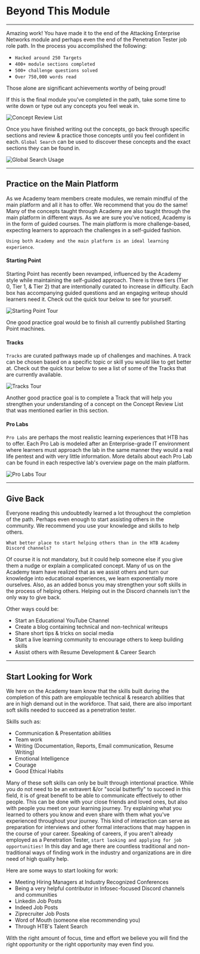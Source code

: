 
<h1>Beyond This Module</h1>
<hr/>
<p>Amazing work! You have made it to the end of the Attacking Enterprise Networks module and perhaps even the end of the Penetration Tester job role path. In the process you accomplished the following:</p>
<ul>
<li>
<code>Hacked around 250 Targets</code>
</li>
<li>
<code>400+ module sections completed</code>
</li>
<li>
<code>500+ challenge questions solved</code>
</li>
<li>
<code>Over 750,000 words read</code>
</li>
</ul>
<p>Those alone are significant achievements worthy of being proud!</p>
<p>If this is the final module you've completed in the path, take some time to write down or type out any concepts you feel weak in.</p>
<p><img alt="Concept Review List" src="https://academy.hackthebox.com/storage/modules/163/ConceptReviewList.gif"/></p>
<p>Once you have finished writing out the concepts, go back through specific sections and review &amp; practice those concepts until you feel confident in each. <code>Global Search</code> can be used to discover these concepts and the exact sections they can be found in.</p>
<p><img alt="Global Search Usage" src="https://academy.hackthebox.com/storage/modules/163/GlobalSearchUsage.gif"/></p>
<hr/>
<h2>Practice on the Main Platform</h2>
<p>As we Academy team members create modules, we remain mindful of the main platform and all it has to offer. We recommend that you do the same! Many of the concepts taught through Academy are also taught through the main platform in different ways. As we are sure you've noticed, Academy is in the form of guided courses. The main platform is more challenge-based, expecting learners to approach the challenges in a self-guided fashion.</p>
<p><code>Using both Academy and the main platform is an ideal learning experience</code>.</p>
<h4>Starting Point</h4>
<p>Starting Point has recently been revamped, influenced by the Academy style while maintaining the self-guided approach. There is three tiers (Tier 0, Tier 1, &amp; Tier 2) that are intentionally curated to increase in difficulty. Each box has accompanying guided questions and an engaging writeup should learners need it. Check out the quick tour below to see for yourself.</p>
<p><img alt="Starting Point Tour" src="https://academy.hackthebox.com/storage/modules/163/QuickStartingPointTour.gif"/></p>
<p>One good practice goal would be to finish all currently published Starting Point machines.</p>
<h4>Tracks</h4>
<p><code>Tracks</code> are curated pathways made up of challenges and machines. A track can be chosen based on a specific topic or skill you would like to get better at. Check out the quick tour below to see a list of some of the Tracks that are currently available.</p>
<p><img alt="Tracks Tour" src="https://academy.hackthebox.com/storage/modules/163/QuickTracksTour.gif"/></p>
<p>Another good practice goal is to complete a Track that will help you strengthen your understanding of a concept on the Concept Review List that was mentioned earlier in this section.</p>
<h4>Pro Labs</h4>
<p><code>Pro Labs</code> are perhaps the most realistic learning experiences that HTB has to offer. Each Pro Lab is modeled after an Enterprise-grade IT environment where learners must approach the lab in the same manner they would a real life pentest and with very little information. More details about each Pro Lab can be found in each respective lab's overview page on the main platform.</p>
<p><img alt="Pro Labs Tour" src="https://academy.hackthebox.com/storage/modules/163/QuickProLabsTour.gif"/></p>
<hr/>
<h2>Give Back</h2>
<p>Everyone reading this undoubtedly learned a lot throughout the completion of the path. Perhaps even enough to start assisting others in the community. We recommend you use your knowledge and skills to help others.</p>
<p><code>What better place to start helping others than in the HTB Academy Discord channels?</code></p>
<p>Of course it is not mandatory, but it could help someone else if you give them a nudge or explain a complicated concept. Many of us on the Academy team have realized that as we assist others and turn our knowledge into educational experiences, we learn exponentially more ourselves. Also, as an added bonus you may strengthen your soft skills in the process of helping others. Helping out in the Discord channels isn't the only way to give back.</p>
<p>Other ways could be:</p>
<ul>
<li>Start an Educational YouTube Channel</li>
<li>Create a blog containing technical and non-technical writeups</li>
<li>Share short tips &amp; tricks on social media</li>
<li>Start a live learning community to encourage others to keep building skills</li>
<li>Assist others with Resume Development &amp; Career Search</li>
</ul>
<hr/>
<h2>Start Looking for Work</h2>
<p>We here on the Academy team know that the skills built during the completion of this path are employable technical &amp; research abilities that are in high demand out in the workforce. That said, there are also important soft skills needed to succeed as a penetration tester.</p>
<p>Skills such as:</p>
<ul>
<li>Communication &amp; Presentation abilities</li>
<li>Team work</li>
<li>Writing (Documentation, Reports, Email communication, Resume Writing)</li>
<li>Emotional Intelligence</li>
<li>Courage</li>
<li>Good Ethical Habits</li>
</ul>
<p>Many of these soft skills can only be built through intentional practice. While you do not need to be an extravert &amp;/or "social butterfly" to succeed in this field, it is of great benefit to be able to communicate effectively to other people. This can be done with your close friends and loved ones, but also with people you meet on your learning journey. Try explaining what you learned to others you know and even share with them  what you've experienced throughout your journey. This kind of interaction can serve as preparation for interviews and other formal interactions that may happen in the course of your career. Speaking of careers, if you aren't already employed as a Penetration Tester, <code>start looking and applying for job opportunities!</code> In this day and age there are countless traditional and non-traditional ways of finding work in the industry and organizations are in dire need of high quality help.</p>
<p>Here are some ways to start looking for work:</p>
<ul>
<li>Meeting Hiring Managers at Industry Recognized Conferences</li>
<li>Being a very helpful contributor in Infosec-focused Discord channels and communities</li>
<li>Linkedin Job Posts</li>
<li>Indeed Job Posts</li>
<li>Ziprecruiter Job Posts</li>
<li>Word of Mouth (someone else recommending you)</li>
<li>Through HTB's Talent Search</li>
</ul>
<p>With the right amount of focus, time and effort we believe you will find the right opportunity or the right opportunity may even find you.</p>
